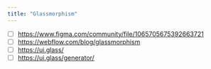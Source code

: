 ```yaml
---
title: "Glassmorphism"
---
```


- [ ] https://www.figma.com/community/file/1065705675392663721
- [ ] https://webflow.com/blog/glassmorphism
- [ ] https://ui.glass/
- [ ] https://ui.glass/generator/